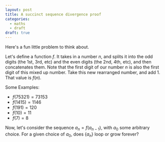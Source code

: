 ```yaml
---
layout: post
title: A succinct sequence divergence proof
categories:
  - maths
  - draft
draft: true
---
```

Here's a fun little problem to think about.

Let's define a function $f$. It takes in a number $n$, and splits it into the odd digits (the 1st, 3rd, etc) and the even digits (the 2nd, 4th, etc), and then concatenates them. Note that the first digit of our number $n$ is also the first digit of this mixed up number. Take this new rearranged number, and add 1. That value is $f(n)$.

Some Examples:
- $f(75321) = 73153$
- $f(1415) = 1146$
- $f(191) = 120$
- $f(10) = 11$
- $f(7) = 8$

Now, let's consider the sequence $a_{n} = f(a_{n-1})$, with $a_{0}$ some arbitrary choice. For a given choice of $a_{0}$, does $\{a_{n}\}$ loop or grow forever?
